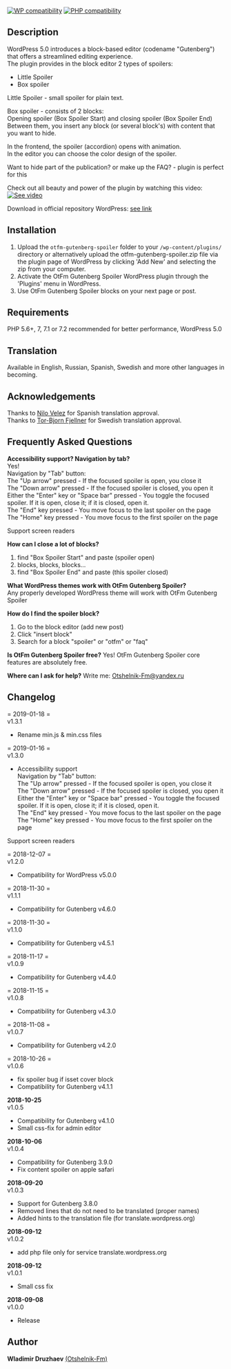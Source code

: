 [![WP compatibility](https://plugintests.com/plugins/otfm-gutenberg-spoiler/wp-badge.svg)](https://plugintests.com/plugins/otfm-gutenberg-spoiler/latest)
[![PHP compatibility](https://plugintests.com/plugins/otfm-gutenberg-spoiler/php-badge.svg)](https://plugintests.com/plugins/otfm-gutenberg-spoiler/latest)

## Description  

WordPress 5.0 introduces a block-based editor (codename "Gutenberg") that offers a streamlined editing experience.  
The plugin provides in the block editor 2 types of spoilers:  

* Little Spoiler  
* Box spoiler  

Little Spoiler - small spoiler for plain text.  

Box spoiler - consists of 2 blocks:  
Opening spoiler (Box Spoiler Start) and closing spoiler (Box Spoiler End)  
Between them, you insert any block (or several block's) with content that you want to hide.  

In the frontend, the spoiler (accordion) opens with animation.  
In the editor you can choose the color design of the spoiler.  

Want to hide part of the publication? or make up the FAQ? - plugin is perfect for this

Check out all beauty and power of the plugin by watching this video:  
[![See video](http://img.youtube.com/vi/IrC1yVttMho/0.jpg)](http://www.youtube.com/watch?v=IrC1yVttMho "See video")  


Download in official repository WordPress: [see link](https://wordpress.org/plugins/otfm-gutenberg-spoiler/)  


## Installation  

1. Upload the `otfm-gutenberg-spoiler` folder to your `/wp-content/plugins/` directory or alternatively upload the otfm-gutenberg-spoiler.zip file via the plugin page of WordPress by clicking 'Add New' and selecting the zip from your computer.  
2. Activate the OtFm Gutenberg Spoiler WordPress plugin through the 'Plugins' menu in WordPress.  
3. Use OtFm Gutenberg Spoiler blocks on your next page or post.  


## Requirements  

PHP 5.6+, 7, 7.1 or 7.2 recommended for better performance, WordPress 5.0  


## Translation  

Available in English, Russian, Spanish, Swedish and more other languages in becoming.  


## Acknowledgements  
Thanks to [Nilo Velez](https://profiles.wordpress.org/nilovelez/) for Spanish translation approval.  
Thanks to [Tor-Bjorn Fjellner](https://profiles.wordpress.org/tobifjellner/) for Swedish translation approval.  


## Frequently Asked Questions  

**Accessibility support? Navigation by tab?**  
Yes!  
Navigation by "Tab" button:  
The "Up arrow" pressed - If the focused spoiler is open, you close it  
The "Down arrow" pressed - If the focused spoiler is closed, you open it  
Either the "Enter" key or "Space bar" pressed - You toggle the focused spoiler. If it is open, close it; if it is closed, open it.  
The "End" key pressed - You move focus to the last spoiler on the page  
The "Home" key pressed - You move focus to the first spoiler on the page  

Support screen readers  

**How can I close a lot of blocks?**  
1. find "Box Spoiler Start" and paste (spoiler open)  
2. blocks, blocks, blocks...  
3. find "Box Spoiler End" and paste (this spoiler closed)  

**What WordPress themes work with OtFm Gutenberg Spoiler?**  
Any properly developed WordPress theme will work with OtFm Gutenberg Spoiler  

**How do I find the spoiler block?**  
1. Go to the block editor (add new post)  
2. Click "insert block"  
3. Search for a block "spoiler" or "otfm" or "faq"  

**Is OtFm Gutenberg Spoiler free?**
Yes! OtFm Gutenberg Spoiler core features are absolutely free.  

**Where can I ask for help?**
Write me: Otshelnik-Fm@yandex.ru  


## Changelog  
= 2019-01-18 =  
v1.3.1  
* Rename min.js & min.css files  


= 2019-01-16 =  
v1.3.0  
* Accessibility support  
Navigation by "Tab" button:  
The "Up arrow" pressed - If the focused spoiler is open, you close it  
The "Down arrow" pressed - If the focused spoiler is closed, you open it  
Either the "Enter" key or "Space bar" pressed - You toggle the focused spoiler. If it is open, close it; if it is closed, open it.  
The "End" key pressed - You move focus to the last spoiler on the page  
The "Home" key pressed - You move focus to the first spoiler on the page  

Support screen readers  


= 2018-12-07 =  
v1.2.0  
* Compatibility for WordPress v5.0.0  


= 2018-11-30 =  
v1.1.1  
* Compatibility for Gutenberg v4.6.0  


= 2018-11-30 =  
v1.1.0  
* Compatibility for Gutenberg v4.5.1  


= 2018-11-17 =  
v1.0.9  
* Compatibility for Gutenberg v4.4.0  


= 2018-11-15 =  
v1.0.8  
* Compatibility for Gutenberg v4.3.0  


= 2018-11-08 =  
v1.0.7  
* Compatibility for Gutenberg v4.2.0  


= 2018-10-26 =  
v1.0.6  
* fix spoiler bug if isset cover block  
* Compatibility for Gutenberg v4.1.1  


**2018-10-25**  
v1.0.5  
* Compatibility for Gutenberg v4.1.0  
* Small css-fix for admin editor  


**2018-10-06**  
v1.0.4  
* Compatibility for Gutenberg 3.9.0  
* Fix content spoiler on apple safari  


**2018-09-20**  
v1.0.3  
* Support for Gutenberg 3.8.0  
* Removed lines that do not need to be translated (proper names)  
* Added hints to the translation file (for translate.wordpress.org)  


**2018-09-12**  
v1.0.2  
* add php file only for service translate.wordpress.org  


**2018-09-12**  
v1.0.1  
* Small css fix  


**2018-09-08**  
v1.0.0  
* Release  


## Author

**Wladimir Druzhaev** [(Otshelnik-Fm)](https://otshelnik-fm.ru/)